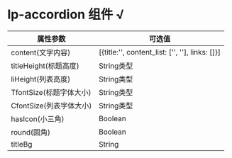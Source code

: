 # lp-accordion 组件  √

属性参数     | 可选值
-------- | ----- 
content(文字内容) | [{title:'', content_list: ['', ''], links: []}]
titleHeight(标题高度) | String类型
liHeight(列表高度)  | String类型
TfontSize(标题字体大小)  | String类型
CfontSize(列表字体大小)  | String类型
hasIcon(小三角)  | Boolean
round(圆角)  | Boolean
titleBg | String
